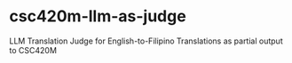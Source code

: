 # csc420m-llm-as-judge
LLM Translation Judge for English-to-Filipino Translations as partial output to CSC420M

